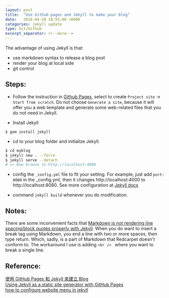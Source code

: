 ```yaml
---
layout: post
title:  "Use Github-pages and Jekyll to make your blog"
date:   2016-04-20 18:55:00 +0900
categories: jekyll update
type: Git/Github
excerpt_separator: <!--more-->
---
```

The advantage of using Jekyll is that:

- use markdown syntax to release a blog post
- render your blog at local side
- git control
<!--more-->

Steps:
---
* Follow the instruction in [Github Pages][Github-pages], select to create `Project site` -> `Start from scratch`. Do not choose `Generate a site`, because it will offer you a web template and generate some web-related files that you do not need in Jekyll.

* Install Jekyll

```
$ gem install jekyll
```

* cd to your blog folder and initialize Jekyll.

``` sh
$ cd myblog
$ jekyll new . --force
$ jekyll serve --detach
# => Now browse to http://localhost:4000
```

* config the `_config.yml` file to fit your setting. For example, just add `port: 8080` in the _config.yml, then it changes http://localhost:4000 to http://localhost:8080. See more configuration at [Jekyll docs][Jekyll-docs]

* command `jekyll build` whenever you do modification.

Notes:
---
There are some inconvenient facts that [Markdown is not rendering line spacing/block quotes properly with Jekyll][Issue]. When you do want to insert a break tag using Markdown, you end a line with two or more spaces, then type return. Which, sadly, is a part of Markdown that Redcarpet doesn't conform to. The workaround I use is adding `<br /> ` where you want to break a single line.


Reference:
---
[使用 GitHub Pages 和 Jekyll 來建立 Blog][R1]<br />
[Using Jekyll as a static site generator with GitHub Pages][R2]<br />
[how to configure website menu in jekyll][R3]


[Github-pages]: https://pages.github.com/
[Jekyll-docs]: https://jekyllrb.com/docs/configuration/
[Issue]: https://github.com/jekyll/jekyll/issues/1368
[R1]: http://xareelee.github.io/development_notes/%E4%BD%BF%E7%94%A8-GitHub-Pages-%E5%92%8C-Jekyll-%E4%BE%86%E5%BB%BA%E7%AB%8B-Blog/
[R2]: https://help.github.com/articles/using-jekyll-as-a-static-site-generator-with-github-pages/
[R3]: http://stackoverflow.com/questions/36011266/how-to-configure-website-menu-in-jekyll